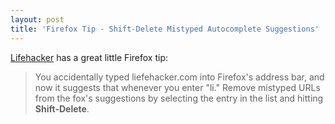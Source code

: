 ```yaml
---
layout: post  
title: 'Firefox Tip - Shift-Delete Mistyped Autocomplete Suggestions'
---
```

[Lifehacker](http://lifehacker.com/software/firefox/firefox-tip--shift+delete-mistyped-autocomplete-suggestions-238693.php) has a great little Firefox tip:

> You accidentally typed liefehacker.com into Firefox's address bar, and now it suggests that whenever you enter "li." Remove mistyped URLs from the fox's suggestions by selecting the entry in the list and hitting **Shift-Delete**.
